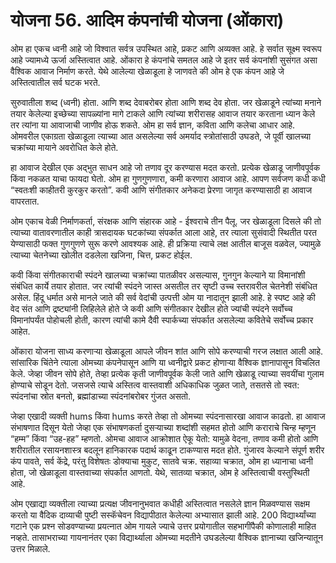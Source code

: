 # योजना 56. आदिम कंपनांची योजना (ओंकारा)

ओम हा एकच ध्वनी आहे जो विश्वात सर्वत्र उपस्थित आहे, प्रकट आणि अव्यक्त आहे. हे सर्वात सूक्ष्म स्वरूप आहे ज्यामध्ये ऊर्जा अस्तित्वात आहे. ओंकारा हे कंपनांचे समतल आहे जे इतर सर्व कंपनांशी सुसंगत असा वैश्विक आवाज निर्माण करते. येथे आलेल्या खेळाडूला हे जाणवते की ओम हे एक कंपन आहे जे अस्तित्वातील सर्व घटक भरते.

सुरुवातीला शब्द (ध्वनी) होता. आणि शब्द देवाबरोबर होता आणि शब्द देव होता. जर खेळाडूने त्यांच्या मनाने तयार केलेल्या इच्छेच्या सापळ्यांना मागे टाकले आणि त्यांच्या शरीरासह आवाज तयार करताना ध्यान केले तर त्यांना या आवाजाची जाणीव होऊ शकते. ओम हा सर्व ज्ञान, कविता आणि कलेचा आधार आहे. ओमवरील एकाग्रता खेळाडूला त्याच्या आत असलेल्या सर्व अमर्याद स्त्रोतांसाठी उघडते, जे पूर्वी खालच्या चक्रांच्या मायाने अवरोधित केले होते.

हा आवाज देखील एक अद्भुत साधन आहे जो तणाव दूर करण्यास मदत करतो. प्रत्येक खेळाडू जाणीवपूर्वक किंवा नकळत याचा फायदा घेतो. ओम हा गुणगुणणारा, कमी करणारा आवाज आहे. आपण सर्वजण कधी कधी “स्वतःशी काहीतरी कुरकुर करतो”. कवी आणि संगीतकार अनेकदा प्रेरणा जागृत करण्यासाठी हा आवाज वापरतात.

ओम एकाच वेळी निर्माणकर्ता, संरक्षक आणि संहारक आहे - ईश्वराचे तीन पैलू. जर खेळाडूला दिसले की तो त्याच्या वातावरणातील काही त्रासदायक घटकांच्या संपर्कात आला आहे, तर त्याला सुसंवादी स्थितीत परत येण्यासाठी फक्त गुणगुणणे सुरू करणे आवश्यक आहे. ही प्रक्रिया त्याचे लक्ष आतील बाजूस वळवेल, ज्यामुळे त्याच्या चेतनेच्या खोलीत दडलेला खजिना, चित्त, प्रकट होईल.

कवी किंवा संगीतकाराची स्पंदने खालच्या चक्रांच्या पातळीवर असल्यास, गुनगुन केल्याने या विमानांशी संबंधित कार्ये तयार होतात. जर त्यांची स्पंदने जास्त असतील तर सृष्टी उच्च स्तरावरील चेतनेशी संबंधित असेल. हिंदू धर्मात असे मानले जाते की सर्व वेदांची उत्पत्ती ओम या नादातून झाली आहे. हे स्पष्ट आहे की वेद संत आणि द्रष्ट्यांनी लिहिलेले होते जे कवी आणि संगीतकार देखील होते ज्यांची स्पंदने सर्वोच्च विमानांपर्यंत पोहोचली होती, कारण त्यांची कामे दैवी स्पार्कच्या संपर्कात असलेल्या कवितेचे सर्वोच्च प्रकार आहेत.

ओंकारा योजना साध्य करणाऱ्या खेळाडूला आपले जीवन शांत आणि सोपे करण्याची गरज लक्षात आली आहे. सांसारिक चिंतेने त्याला ओमच्या कंपनेपासून आणि या ध्वनीद्वारे प्रकट होणाऱ्या वैश्विक ज्ञानापासून विचलित केले. जेव्हा जीवन सोपे होते, तेव्हा प्रत्येक कृती जाणीवपूर्वक केली जाते आणि खेळाडू त्याच्या सवयींचा गुलाम होण्याचे सोडून देतो. जसजसे त्याचे अस्तित्व वास्तवाशी अधिकाधिक जुळत जाते, तसतसे तो स्वत: स्पंदनांचा स्रोत बनतो, ब्रह्मांडाच्या स्पंदनांबरोबर गुंजत असतो.

जेव्हा एखादी व्यक्ती hums किंवा hums करते तेव्हा तो ओमच्या स्पंदनासारखा आवाज काढतो. हा आवाज संभाषणात दिसून येतो जेव्हा एक संभाषणकर्ता दुसर्‍याच्या शब्दांशी सहमत होतो आणि कराराचे चिन्ह म्हणून “हम्म” किंवा “उह-हह” म्हणतो. ओमचा आवाज आक्रोशात ऐकू येतो: यामुळे वेदना, तणाव कमी होतो आणि शरीरातील रसायनशास्त्र बदलून हानिकारक पदार्थ काढून टाकण्यास मदत होते. गुंजारव केल्याने संपूर्ण शरीर कंप पावते, सर्व केंद्रे, परंतु विशेषतः डोक्याचा मुकुट, सातवे चक्र. सहाव्या चक्रात, ओम हा ध्यानाचा ध्वनी होता, जो खेळाडूला वास्तवाच्या संपर्कात आणतो. येथे, सातव्या चक्रात, ओम हे अस्तित्वाची वस्तुस्थिती आहे.

ओम एखाद्या व्यक्तीला त्याच्या प्रत्यक्ष जीवनानुभवात कधीही अस्तित्वात नसलेले ज्ञान मिळवण्यास सक्षम करतो या वैदिक दाव्याची पुष्टी सस्कॅचेवन विद्यापीठात केलेल्या अभ्यासात झाली आहे. 200 विद्यार्थ्यांच्या गटाने एक प्रश्न सोडवण्याच्या प्रयत्नात ओम गायले ज्याचे उत्तर प्रयोगातील सहभागींपैकी कोणालाही माहित नव्हते. तासाभराच्या गायनानंतर एका विद्यार्थ्याला ओमच्या मदतीने उघडलेल्या वैश्विक ज्ञानाच्या खजिन्यातून उत्तर मिळाले.
